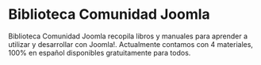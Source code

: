 # Biblioteca Comunidad Joomla

Biblioteca Comunidad Joomla recopila libros y manuales para aprender a utilizar y desarrollar con Joomla!.
Actualmente contamos con 4 materiales, 100% en español disponibles gratuitamente para todos.


